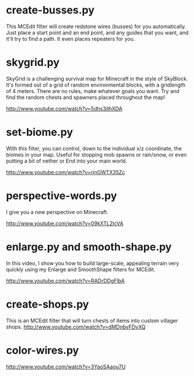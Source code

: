 create-busses.py
================

This MCEdit filter will create redstone wires (busses) for you automatically. Just place a start point and an end point, and any guides that you want, and it'll try to find a path. It even places repeaters for you.

skygrid.py
==========

SkyGrid is a challenging survival map for Minecraft in the style of SkyBlock. It's formed out of a grid of random environmental blocks, with a gridlength of 4 meters. There are no rules, make whatever goals you want. Try and find the random chests and spawners placed throughout the map!

http://www.youtube.com/watch?v=5dhs3ithXDA

set-biome.py
============

With this filter, you can control, down to the individual x/z coordinate, the biomes in your map. Useful for stopping mob spawns or rain/snow, or even putting a bit of nether or End into your main world.

http://www.youtube.com/watch?v=rjnGWTX35Zc

perspective-words.py
====================

I give you a new perspective on Minecraft.

http://www.youtube.com/watch?v=09kXTL2IcVA

enlarge.py and smooth-shape.py
==============================

In this video, I show you how to build large-scale, appealing terrain very quickly using my Enlarge and SmoothShape filters for MCEdit.

http://www.youtube.com/watch?v=RADrDDgFlbA

create-shops.py
===============

This is an MCEdit filter that will turn chests of items into custom villager shops.
http://www.youtube.com/watch?v=dMDnbyFDvXQ

color-wires.py
==============

http://www.youtube.com/watch?v=3YaoSAaou7U